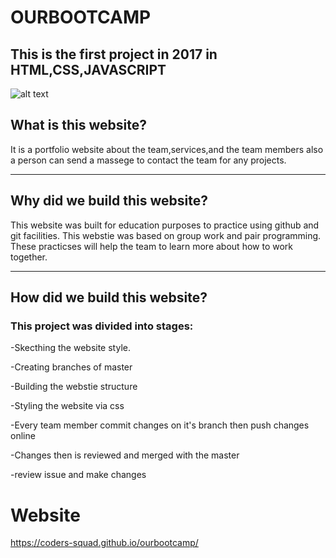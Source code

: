 #                                                         OURBOOTCAMP
##                              This is the first project in 2017 in HTML,CSS,JAVASCRIPT


![alt text](https://files.gitter.im/Coders-Squade/Lobby/HjLp/STEAKHOUSE_1_.png)






## What is this website?

It is a portfolio website about the team,services,and the team members also a person can send a massege to contact the team for any projects.

---

## Why did we build this website?

This website was built for education purposes to practice using github and git facilities. This webstie was based on group work and pair programming.
These practicses will help the team to learn more about how to work together.

---

## How did we build this website?

### This project was divided into stages:
-Skecthing  the website style.

-Creating branches of master

-Building the webstie structure 

-Styling the website via css

-Every team member commit changes on it's branch then push changes online

-Changes then is reviewed and merged with the master

-review issue and make changes


# Website 
https://coders-squad.github.io/ourbootcamp/
